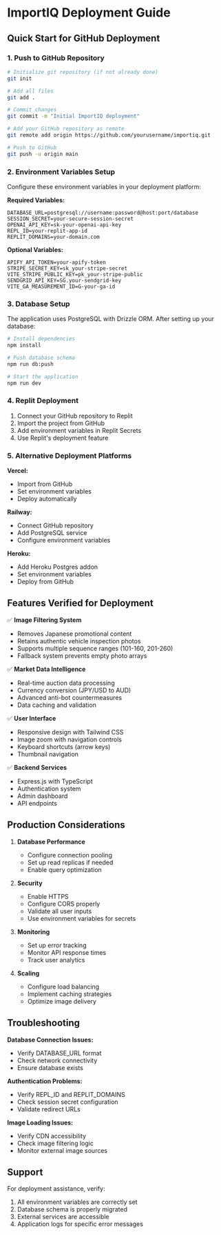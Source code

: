 # ImportIQ Deployment Guide

## Quick Start for GitHub Deployment

### 1. Push to GitHub Repository

```bash
# Initialize git repository (if not already done)
git init

# Add all files
git add .

# Commit changes
git commit -m "Initial ImportIQ deployment"

# Add your GitHub repository as remote
git remote add origin https://github.com/yourusername/importiq.git

# Push to GitHub
git push -u origin main
```

### 2. Environment Variables Setup

Configure these environment variables in your deployment platform:

**Required Variables:**
```
DATABASE_URL=postgresql://username:password@host:port/database
SESSION_SECRET=your-secure-session-secret
OPENAI_API_KEY=sk-your-openai-api-key
REPL_ID=your-replit-app-id
REPLIT_DOMAINS=your-domain.com
```

**Optional Variables:**
```
APIFY_API_TOKEN=your-apify-token
STRIPE_SECRET_KEY=sk_your-stripe-secret
VITE_STRIPE_PUBLIC_KEY=pk_your-stripe-public
SENDGRID_API_KEY=SG.your-sendgrid-key
VITE_GA_MEASUREMENT_ID=G-your-ga-id
```

### 3. Database Setup

The application uses PostgreSQL with Drizzle ORM. After setting up your database:

```bash
# Install dependencies
npm install

# Push database schema
npm run db:push

# Start the application
npm run dev
```

### 4. Replit Deployment

1. Connect your GitHub repository to Replit
2. Import the project from GitHub
3. Add environment variables in Replit Secrets
4. Use Replit's deployment feature

### 5. Alternative Deployment Platforms

**Vercel:**
- Import from GitHub
- Set environment variables
- Deploy automatically

**Railway:**
- Connect GitHub repository
- Add PostgreSQL service
- Configure environment variables

**Heroku:**
- Add Heroku Postgres addon
- Set environment variables
- Deploy from GitHub

## Features Verified for Deployment

✅ **Image Filtering System**
- Removes Japanese promotional content
- Retains authentic vehicle inspection photos
- Supports multiple sequence ranges (101-160, 201-260)
- Fallback system prevents empty photo arrays

✅ **Market Data Intelligence**
- Real-time auction data processing
- Currency conversion (JPY/USD to AUD)
- Advanced anti-bot countermeasures
- Data caching and validation

✅ **User Interface**
- Responsive design with Tailwind CSS
- Image zoom with navigation controls
- Keyboard shortcuts (arrow keys)
- Thumbnail navigation

✅ **Backend Services**
- Express.js with TypeScript
- Authentication system
- Admin dashboard
- API endpoints

## Production Considerations

1. **Database Performance**
   - Configure connection pooling
   - Set up read replicas if needed
   - Enable query optimization

2. **Security**
   - Enable HTTPS
   - Configure CORS properly
   - Validate all user inputs
   - Use environment variables for secrets

3. **Monitoring**
   - Set up error tracking
   - Monitor API response times
   - Track user analytics

4. **Scaling**
   - Configure load balancing
   - Implement caching strategies
   - Optimize image delivery

## Troubleshooting

**Database Connection Issues:**
- Verify DATABASE_URL format
- Check network connectivity
- Ensure database exists

**Authentication Problems:**
- Verify REPL_ID and REPLIT_DOMAINS
- Check session secret configuration
- Validate redirect URLs

**Image Loading Issues:**
- Verify CDN accessibility
- Check image filtering logic
- Monitor external image sources

## Support

For deployment assistance, verify:
1. All environment variables are correctly set
2. Database schema is properly migrated
3. External services are accessible
4. Application logs for specific error messages